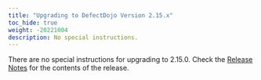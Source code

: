 ```yaml
---
title: "Upgrading to DefectDojo Version 2.15.x"
toc_hide: true
weight: -20221004
description: No special instructions.
---
```

There are no special instructions for upgrading to 2.15.0. Check the [Release Notes](https://github.com/DefectDojo/django-DefectDojo/releases/tag/2.15.0) for the contents of the release.
